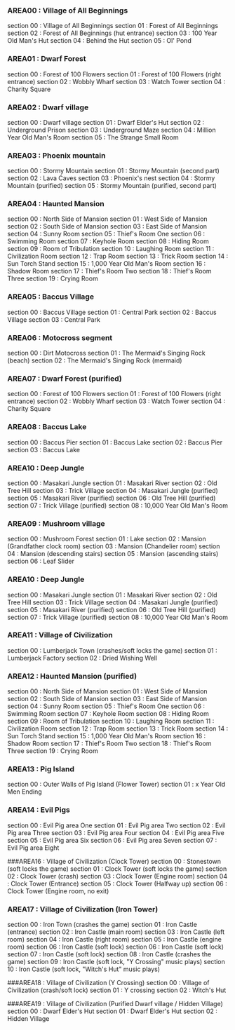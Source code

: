 ### AREA00 : Village of All Beginnings
section 00 : Village of All Beginnings
section 01 : Forest of All Beginnings
section 02 : Forest of All Beginnings (hut entrance)
section 03 : 100 Year Old Man's Hut
section 04 : Behind the Hut
section 05 : Ol' Pond

### AREA01 : Dwarf Forest
section 00 : Forest of 100 Flowers
section 01 : Forest of 100 Flowers (right entrance)
section 02 : Wobbly Wharf
section 03 : Watch Tower
section 04 : Charity Square

### AREA02 : Dwarf village
section 00 : Dwarf village
section 01 : Dwarf Elder's Hut
section 02 : Underground Prison
section 03 : Underground Maze
section 04 : Million Year Old Man's Room
section 05 : The Strange Small Room

### AREA03 : Phoenix mountain
section 00 : Stormy Mountain
section 01 : Stormy Mountain (second part)
section 02 : Lava Caves
section 03 : Phoenix's nest
section 04 : Stormy Mountain (purified)
section 05 : Stormy Mountain (purified, second part)

### AREA04 : Haunted Mansion
section 00 : North Side of Mansion
section 01 : West Side of Mansion
section 02 : South Side of Mansion
section 03 : East Side of Mansion
section 04 : Sunny Room
section 05 : Thief's Room One
section 06 : Swimming Room
section 07 : Keyhole Room
section 08 : Hiding Room
section 09 : Room of Tribulation
section 10 : Laughing Room
section 11 : Civilization Room
section 12 : Trap Room
section 13 : Trick Room
section 14 : Sun Torch Stand
section 15 : 1,000 Year Old Man's Room
section 16 : Shadow Room
section 17 : Thief's Room Two
section 18 : Thief's Room Three
section 19 : Crying Room

### AREA05 : Baccus Village
section 00 : Baccus Village
section 01 : Central Park
section 02 : Baccus Village
section 03 : Central Park

### AREA06 : Motocross segment
section 00 : Dirt Motocross
section 01 : The Mermaid's Singing Rock (beach)
section 02 : The Mermaid's Singing Rock (mermaid)

### AREA07 : Dwarf Forest (purified)
section 00 : Forest of 100 Flowers
section 01 : Forest of 100 Flowers (right entrance)
section 02 : Wobbly Wharf
section 03 : Watch Tower
section 04 : Charity Square

### AREA08 : Baccus Lake
section 00 : Baccus Pier
section 01 : Baccus Lake
section 02 : Baccus Pier
section 03 : Baccus Lake

### AREA10 : Deep Jungle
section 00 : Masakari Jungle
section 01 : Masakari River
section 02 : Old Tree Hill
section 03 : Trick Village
section 04 : Masakari Jungle (purified)
section 05 : Masakari River (purified)
section 06 : Old Tree Hill (purified)
section 07 : Trick Village (purified)
section 08 : 10,000 Year Old Man's Room

### AREA09 : Mushroom village
section 00 : Mushroom Forest
section 01 : Lake
section 02 : Mansion (Grandfather clock room)
section 03 : Mansion (Chandelier room)
section 04 : Mansion (descending stairs)
section 05 : Mansion (ascending stairs)
section 06 : Leaf Slider

### AREA10 : Deep Jungle
section 00 : Masakari Jungle
section 01 : Masakari River
section 02 : Old Tree Hill
section 03 : Trick Village
section 04 : Masakari Jungle (purified)
section 05 : Masakari River (purified)
section 06 : Old Tree Hill (purified)
section 07 : Trick Village (purified)
section 08 : 10,000 Year Old Man's Room

### AREA11 : Village of Civilization
section 00 : Lumberjack Town (crashes/soft locks the game)
section 01 : Lumberjack Factory
section 02 : Dried Wishing Well

### AREA12 : Haunted Mansion (purified)
section 00 : North Side of Mansion
section 01 : West Side of Mansion
section 02 : South Side of Mansion
section 03 : East Side of Mansion
section 04 : Sunny Room
section 05 : Thief's Room One
section 06 : Swimming Room
section 07 : Keyhole Room
section 08 : Hiding Room
section 09 : Room of Tribulation
section 10 : Laughing Room
section 11 : Civilization Room
section 12 : Trap Room
section 13 : Trick Room
section 14 : Sun Torch Stand
section 15 : 1,000 Year Old Man's Room
section 16 : Shadow Room
section 17 : Thief's Room Two
section 18 : Thief's Room Three
section 19 : Crying Room

### AREA13 : Pig Island
section 00 : Outer Walls of Pig Island (Flower Tower)
section 01 : x Year Old Men Ending

### AREA14 : Evil Pigs
section 00 : Evil Pig area One
section 01 : Evil Pig area Two
section 02 : Evil Pig area Three
section 03 : Evil Pig area Four
section 04 : Evil Pig area Five
section 05 : Evil Pig area Six
section 06 : Evil Pig area Seven
section 07 : Evil Pig area Eight

###AREA16 : Village of Civilization (Clock Tower)
section 00 : Stonestown (soft locks the game)
section 01 : Clock Tower (soft locks the game)
section 02 : Clock Tower (crash)
section 03 : Clock Tower (Engine room)
section 04 : Clock Tower (Entrance)
section 05 : Clock Tower (Halfway up)
section 06 : Clock Tower (Engine room, no exit)

### AREA17 : Village of Civilization (Iron Tower)
section 00 : Iron Town (crashes the game)
section 01 : Iron Castle (entrance)
section 02 : Iron Castle (main room)
section 03 : Iron Castle (left room)
section 04 : Iron Castle (right room)
section 05 : Iron Castle (engine room)
section 06 : Iron Castle (soft lock)
section 06 : Iron Castle (soft lock)
section 07 : Iron Castle (soft lock)
section 08 : Iron Castle (crashes the game)
section 09 : Iron Castle (soft lock, "Y Crossing" music plays)
section 10 : Iron Castle (soft lock, "Witch's Hut" music plays)

###AREA18 : Village of Civilization (Y Crossing)
section 00 : Village of Civilization (crash/soft lock)
section 01 : Y crossing
section 02 : Witch's Hut

###AREA19 : Village of Civilization (Purified Dwarf village / Hidden Village)
section 00 : Dwarf Elder's Hut
section 01 : Dwarf Elder's Hut
section 02 : Hidden Village